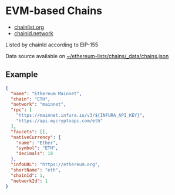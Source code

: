 # EVM-based Chains

 * [chainlist.org](https://chainlist.org)
 * [chainid.network](https://chainid.network)

Listed by chainId according to EIP-155

Data source available on [~/ethereum-lists/chains/_data/chains.json](https://github.com/ethereum-lists/chains/tree/master/_data/chains)

## Example

```json
{
  "name": "Ethereum Mainnet",
  "chain": "ETH",
  "network": "mainnet",
  "rpc": [
    "https://mainnet.infura.io/v3/${INFURA_API_KEY}",
    "https://api.mycryptoapi.com/eth"
  ],
  "faucets": [],
  "nativeCurrency": {
    "name": "Ether",
    "symbol": "ETH",
    "decimals": 18
  },
  "infoURL": "https://ethereum.org",
  "shortName": "eth",
  "chainId": 1,
  "networkId": 1
}
```
